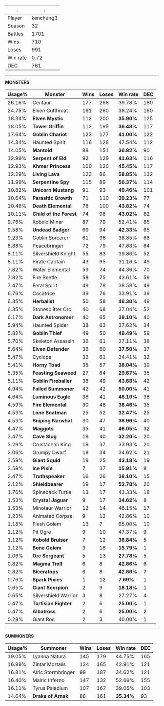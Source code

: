 .|.
|-|-
Player|kenchung3
Season|32
Battles|1701
Wins|710
Loses|991
Win rate|0.72
DEC|761

---
**MONSTERS**

Usage%|Monster|Wins|Loses|Win rate|DEC|
-|-|-|-|-|-|
26.16%|Centaur|177|268|39.78%|180|
24.75%|Elven Cutthroat|161|260|38.24%|160|
18.34%|**Elven Mystic**|112|200|**35.90%**|125|
18.05%|**Tower Griffin**|112|195|**36.48%**|117|
17.64%|**Goblin Chariot**|123|177|**41.00%**|122|
14.34%|Haunted Spirit|116|128|47.54%|112|
14.05%|**Mantoid**|88|151|**36.82%**|90|
12.99%|**Serpent of Eld**|92|129|**41.63%**|116|
12.93%|**Khmer Princess**|100|120|**45.45%**|117|
12.29%|**Living Lava**|123|86|**58.85%**|132|
11.99%|**Serpentine Spy**|115|89|**56.37%**|114|
10.82%|**Unicorn Mustang**|91|93|**49.46%**|101|
10.64%|**Parasitic Growth**|71|110|**39.23%**|77|
10.46%|**Death Elemental**|78|100|**43.82%**|74|
10.11%|**Child of the Forest**|74|98|**43.02%**|82|
9.76%|Kobold Miner|87|79|52.41%|85|
9.58%|**Undead Badger**|69|94|**42.33%**|65|
9.23%|Goblin Sorcerer|61|96|38.85%|68|
8.88%|Peacebringer|72|79|47.68%|64|
8.11%|Silvershield Knight|55|83|39.86%|52|
8.11%|Pirate Captain|43|95|31.16%|49|
7.82%|Water Elemental|59|74|44.36%|70|
7.82%|Fire Beetle|58|75|43.61%|59|
7.47%|Feral Spirit|49|78|38.58%|49|
6.76%|Cocatrice|39|76|33.91%|39|
6.35%|**Herbalist**|50|58|**46.30%**|49|
6.35%|Stonesplitter Orc|40|68|37.04%|52|
6.17%|**Dark Astronomer**|40|65|**38.10%**|40|
5.94%|Haunted Spider|38|63|37.62%|34|
5.82%|**Goblin Thief**|49|50|**49.49%**|59|
5.70%|Skeleton Assassin|36|61|37.11%|38|
5.64%|**Elven Defender**|36|60|**37.50%**|37|
5.47%|Cyclops|32|61|34.41%|32|
5.41%|**Horny Toad**|35|57|**38.04%**|39|
5.35%|**Feasting Seaweed**|27|64|**29.67%**|35|
5.11%|**Goblin Fireballer**|38|49|**43.68%**|42|
4.94%|**Failed Summoner**|42|42|**50.00%**|41|
4.64%|**Luminous Eagle**|38|41|**48.10%**|38|
4.59%|**Fire Elemental**|30|48|**38.46%**|35|
4.53%|**Lone Boatman**|25|52|**32.47%**|25|
4.53%|**Sniping Narwhal**|30|47|**38.96%**|40|
4.47%|**Maggots**|35|41|**46.05%**|32|
3.47%|**Cave Slug**|19|40|**32.20%**|20|
3.29%|Crustacean King|19|37|33.93%|20|
3.06%|Grumpy Dwarf|18|34|34.62%|21|
2.59%|**Giant Squid**|19|25|**43.18%**|19|
2.59%|**Ice Pixie**|7|37|**15.91%**|8|
2.47%|**Truthspeaker**|16|26|**38.10%**|15|
2.12%|**Shieldbearer**|19|17|**52.78%**|20|
1.76%|Spineback Turtle|13|17|43.33%|18|
1.53%|**Crystal Jaguar**|9|17|**34.62%**|8|
1.53%|Minotaur Warrior|12|14|46.15%|17|
1.23%|Animated Corpse|9|12|42.86%|10|
1.18%|Flesh Golem|13|7|65.00%|10|
1.12%|Pit Ogre|9|10|47.37%|9|
1.12%|**Kobold Bruiser**|7|12|**36.84%**|5|
1.12%|**Bone Golem**|3|16|**15.79%**|1|
1.06%|**Orc Sergeant**|5|13|**27.78%**|5|
0.82%|**Magma Troll**|6|8|**42.86%**|6|
0.82%|**Biceratops**|6|8|**42.86%**|7|
0.76%|**Spark Pixies**|1|12|**7.69%**|1|
0.65%|**Giant Scorpion**|2|9|**18.18%**|1|
0.65%|Silvershield Warrior|3|8|27.27%|4|
0.47%|**Tortisian Fighter**|2|6|**25.00%**|1|
0.47%|**Albatross**|2|6|**25.00%**|2|
0.29%|Giant Roc|2|3|40.00%|1|

---
**SUMMONERS**

Usage%|Summoner|Wins|Loses|Win rate|DEC|
-|-|-|-|-|-|
19.05%|Lyanna Natura|145|179|44.75%|165|
16.99%|Zintar Mortalis|124|165|42.91%|121|
16.81%|Alric Stormbringer|99|187|34.62%|121|
16.40%|Malric Inferno|147|132|52.69%|155|
16.11%|Tyrus Paladium|107|167|39.05%|103|
14.64%|**Drake of Arnak**|88|161|**35.34%**|93|
